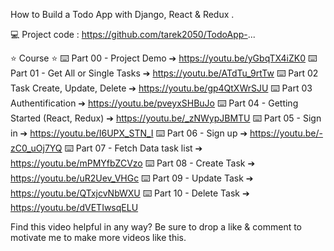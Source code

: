 How to Build a Todo App with Django, React & Redux .

💻 Project code :  https://github.com/tarek2050/TodoApp-...

⭐️ Course ⭐️
⌨️ Part 00 - Project Demo
➔ https://youtu.be/yGbqTX4iZK0
⌨️ Part 01 - Get All or Single Tasks
➔ https://youtu.be/ATdTu_9rtTw
⌨️ Part 02   Task Create, Update, Delete
➔ https://youtu.be/gp4QtXWrSJU
⌨️ Part 03   Authentification
➔ https://youtu.be/pveyxSHBuJo
⌨️ Part 04 - Getting Started (React, Redux)
➔ https://youtu.be/_zNWypJBMTU
⌨️ Part 05 - Sign in
➔ https://youtu.be/I6UPX_STN_I
⌨️ Part 06 - Sign up
➔ https://youtu.be/-zC0_uOj7YQ
⌨️ Part 07 - Fetch Data task list
➔ https://youtu.be/mPMYfbZCVzo
⌨️ Part 08 - Create Task
➔ https://youtu.be/uR2Uev_VHGc
⌨️ Part 09 - Update Task
➔ https://youtu.be/QTxjcvNbWXU
⌨️ Part 10 - Delete Task
➔ https://youtu.be/dVETIwsqELU


Find this video helpful in any way? Be sure to drop a like & comment to motivate me to make more videos like this.
